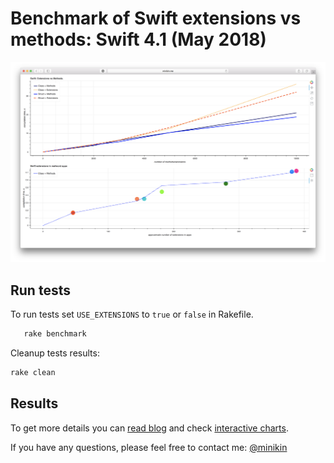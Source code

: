 # Benchmark of Swift extensions vs methods: Swift 4.1 (May 2018)

[![Results](results.png?raw=true "Benchmark of Swift extensions vs methods")](http://minikin.me/extensions/)

## Run tests

To run tests set `USE_EXTENSIONS` to `true` or `false` in Rakefile.

```bash
   rake benchmark
```

Cleanup tests results:

```bash
rake clean
```

## Results

To get more details you can [read blog](http://minikin.me/extensions/) and check [interactive charts](http://minikin.me/extensions/).


If you have any questions, please feel free to contact me: [@minikin](https://twitter.com/minikin)
